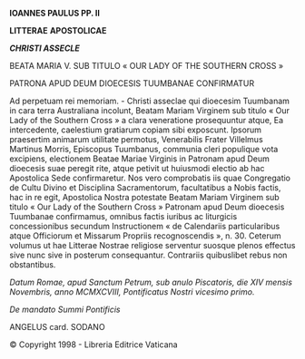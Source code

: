 **IOANNES PAULUS PP. II**

**LITTERAE** **APOSTOLICAE**

***CHRISTI ASSECLE***

BEATA MARIA V. SUB TITULO « OUR LADY OF THE SOUTHERN CROSS »

PATRONA APUD DEUM DIOECESIS TUUMBANAE CONFIRMATUR

Ad perpetuam rei memoriam. - Christi asseclae qui dioecesim Tuumbanam in cara terra Australiana incolunt, Beatam Mariam Virginem sub titulo « Our Lady of the Southern Cross » a clara veneratione prosequuntur atque, Ea intercedente, caelestium gratiarum copiam sibi exposcunt. Ipsorum praesertim animarum utilitate permotus, Venerabilis Frater Villelmus Martinus Morris, Episcopus Tuumbanus, communia cleri populique vota excipiens, electionem Beatae Mariae Virginis in Patronam apud Deum dioecesis suae peregit rite, atque petivit ut huiusmodi electio ab hac Apostolica Sede confirmaretur. Nos vero comprobatis iis quae Congregatio de Cultu Divino et Disciplina Sacramentorum, facultatibus a Nobis factis, hac in re egit, Apostolica Nostra potestate Beatam Mariam Virginem sub titulo « Our Lady of the Southern Cross » Patronam apud Deum dioecesis Tuumbanae confirmamus, omnibus factis iuribus ac liturgicis concessionibus secundum Instructionem « de Calendariis particularibus atque Officiorum et Missarum Propriis recognoscendis », n. 30. Ceterum volumus ut hae Litterae Nostrae religiose serventur suosque plenos effectus sive nunc sive in posterum consequantur. Contrariis quibuslibet rebus non obstantibus.

*Datum Romae, apud Sanctum Petrum, sub anulo Piscatoris, die XIV mensis Novembris, anno MCMXCVIII, Pontificatus Nostri vicesimo primo.*

*De mandato Summi Pontificis*

ANGELUS card. SODANO

© Copyright 1998 - Libreria Editrice Vaticana